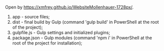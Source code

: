 Open by https://xmfrey.github.io/WebsiteMollenhauer-1728px/.

1. app - source files;
2. dist - final build by Gulp (command 'gulp build' in PowerShell at the root of the project);
3. gulpfile.js - Gulp settings and initialized plugins;
4. package.json - Gulp modules (command 'npm i' in PowerShell at the root of the project for installation);

